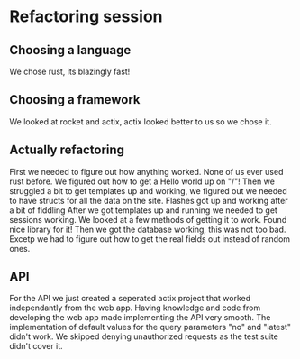 # Refactoring session

## Choosing a language

We chose rust, its blazingly fast!

## Choosing a framework

We looked at rocket and actix, actix looked better to us so we chose it.

## Actually refactoring

First we needed to figure out how anything worked. None of us ever used rust before.
We figured out how to get a Hello world up on "/"!
Then we struggled a bit to get templates up and working, we figured out we needed to have structs for all the data on the site.
Flashes got up and working after a bit of fiddling
After we got templates up and running we needed to get sessions working. We looked at a few methods of getting it to work.
Found nice library for it!
Then we got the database working, this was not too bad. Excetp we had to figure out how to get the real fields out instead of random ones.

## API

For the API we just created a seperated actix project that worked independantly from the web app. 
Having knowledge and code from developing the web app made implementing the API very smooth.
The implementation of default values for the query parameters "no" and "latest" didn't work.
We skipped denying unauthorized requests as the test suite didn't cover it.